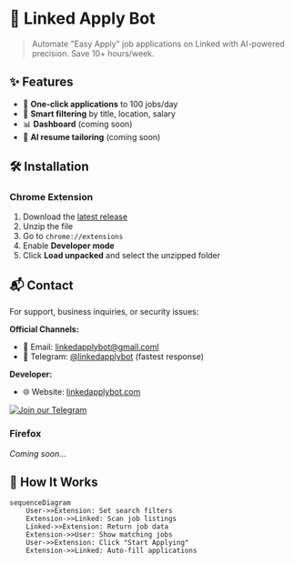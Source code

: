 # 🔗 Linked Apply Bot 


> Automate "Easy Apply" job applications on Linked with AI-powered precision. Save 10+ hours/week.


## ✨ Features

- 🚀 **One-click applications** to 100 jobs/day
- 🎯 **Smart filtering** by title, location, salary
- 📊 **Dashboard** (coming soon)
- 🤖 **AI resume tailoring** (coming soon)

## 🛠 Installation

### Chrome Extension
1. Download the [latest release](https://jj-op.link/downloads/jj-op-latest.zip)
2. Unzip the file
3. Go to `chrome://extensions`
4. Enable **Developer mode**
5. Click **Load unpacked** and select the unzipped folder

   


## 📬 Contact

For support, business inquiries, or security issues:

**Official Channels:**
- 📧 Email: [linkedapplybot@gmail.coml](mailto:linkedapplybot@gmail.coml)
- 💬 Telegram: [@linkedapplybot](https://t.me/linkedapplybot) (fastest response)

**Developer:**
- 🌐 Website: [linkedapplybot.com](https://linkedapplybot.com)

[![Join our Telegram](https://img.shields.io/badge/Telegram-Join%20Chat-blue?logo=telegram)](https://t.me/linkedapplybot)

### Firefox
*Coming soon...*

## 🤖 How It Works

```mermaid
sequenceDiagram
    User->>Extension: Set search filters
    Extension->>Linked: Scan job listings
    Linked->>Extension: Return job data
    Extension->>User: Show matching jobs
    User->>Extension: Click "Start Applying"
    Extension->>Linked: Auto-fill applications

